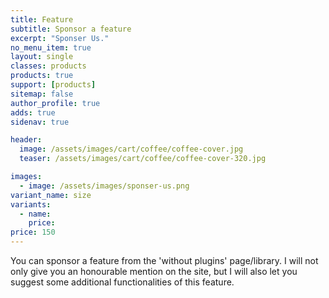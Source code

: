 ```yaml
---
title: Feature
subtitle: Sponsor a feature
excerpt: "Sponser Us."
no_menu_item: true
layout: single
classes: products
products: true
support: [products]
sitemap: false
author_profile: true
adds: true
sidenav: true

header:
  image: /assets/images/cart/coffee/coffee-cover.jpg
  teaser: /assets/images/cart/coffee/coffee-cover-320.jpg

images:
  - image: /assets/images/sponser-us.png
variant_name: size
variants:
  - name:
    price: 
price: 150
---
```


You can sponsor a feature from the 'without plugins' page/library. I will not only give you an honourable mention on the site, but I will also let you suggest some additional functionalities of this feature.